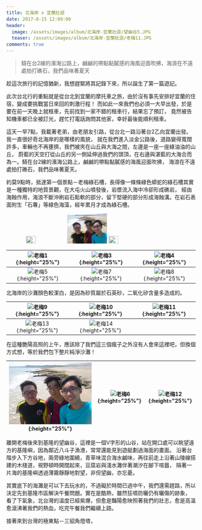 ```yaml
---
title: 北海岸 x 宜蘭壯遊
date: 2017-8-15 12:09:00
header:
  image: /assets/images/album/北海岸-宜蘭壯遊/望幽谷5.JPG
  teaser: /assets/images/album/北海岸-宜蘭壯遊/老梅11.JPG
comments: true
---
```


>騎在台2線的濱海公路上，鹹鹹的帶點黏膩感的海風迎面吹拂，海浪在不遠處拍打礁石，我們品味著夏天

趁這次旅行的記憶猶新，我想趕緊將其記錄下來，所以誕生了第一篇遊記。

此次台北行的重點就是從台北到宜蘭的摩托車之旅，由於沒有事先安排好宜蘭的住宿，變成要挑戰當日來回的刺激行程！
而如此一來我們也必須一大早出發，於是要在前一天晚上就租車，先前找到一家不錯的租車行，結果忘了預訂，
竟然被告知機車都已全被訂光，趕忙打電話詢問其他家，幸好最後能順利租車。

這天一早7點，我載著老弟，由老朋友引路，從台北一路沿著台2乙向宜蘭出發。我一直很好奇北海岸的是哪樣的風貌，
就在我們進入淡金公路後，道路變得寬闊許多，車輛也不再壅擠，我們被夾在山丘與大海之間，左邊是一座一座綠油油的山丘，
蔚藍的天空打從山丘的另一側延伸過我們的頭頂，在右邊與湛藍的大海合而為一。騎在台2線的濱海公路上，鹹鹹的帶點黏膩感的海風迎面吹拂，
海浪在不遠處拍打礁石，我們品味著夏天。

約莫9點時，抵達第一個景點－老梅綠石槽，長得像一條條綠色蟒蛇的綠石槽其實是一種獨特的地質景觀，在大屯火山噴發後，岩漿流入海中冷卻形成礁岩，
經由海蝕作用，海浪不斷沖刷岩石鬆軟的部分，留下堅硬的部分形成海蝕溝。在岩石表面附生「石蓴」等綠色海藻，經年累月才成為綠石槽。

<figure class="third">
    <img src="/assets/images/album/北海岸-宜蘭壯遊/老梅1.JPG" height="25%" width="25%">
    <img src="/assets/images/album/北海岸-宜蘭壯遊/老梅2.JPG" height="25%" width="25%">
    <img src="/assets/images/album/北海岸-宜蘭壯遊/老梅3.JPG" height="25%" width="25%">
</figure>


|![老梅1](/assets/images/album/北海岸-宜蘭壯遊/老梅1.JPG){:height="25%"}  |  ![老梅3](/assets/images/album/北海岸-宜蘭壯遊/老梅3.JPG){:height="25%"} | ![老梅4](/assets/images/album/北海岸-宜蘭壯遊/老梅4.JPG){:height="25%"} |
|:---:|:---:|:---:|
|![老梅5](/assets/images/album/北海岸-宜蘭壯遊/老梅5.JPG){:height="25%"}  |  ![老梅7](/assets/images/album/北海岸-宜蘭壯遊/老梅7.JPG){:height="25%"} | ![老梅8](/assets/images/album/北海岸-宜蘭壯遊/老梅8.JPG){:height="25%"} |

北海岸的沙灘顏色較潔白，是因為砂質屬於石英砂，二氧化矽含量多造成的。

|![老梅9](/assets/images/album/北海岸-宜蘭壯遊/老梅9.JPG){:height="25%"}  |  ![老梅10](/assets/images/album/北海岸-宜蘭壯遊/老梅10.JPG){:height="25%"} | ![老梅11](/assets/images/album/北海岸-宜蘭壯遊/老梅11.JPG){:height="25%"} |
|:---:|:---:|:---:|
|![老梅13](/assets/images/album/北海岸-宜蘭壯遊/老梅13.JPG){:height="25%"}  |  ![老梅14](/assets/images/album/北海岸-宜蘭壯遊/老梅14.JPG){:height="25%"} | 

在這種艷陽高照的上午，應該除了我們這三個瘋子之外沒有人會來這裡吧，但換個方式想，等於我們包下整片純淨沙灘！

|![老梅2](/assets/images/album/北海岸-宜蘭壯遊/老梅2.JPG){:height="25%"}  |  ![老梅6](/assets/images/album/北海岸-宜蘭壯遊/老梅6.JPG){:height="25%"} | ![老梅12](/assets/images/album/北海岸-宜蘭壯遊/老梅12.JPG){:height="25%"} |
|:---:|:---:|:---:|

離開老梅後來到基隆的望幽谷，這裡是一個V字形的山谷，站在開口處可以眺望遠方的基隆嶼，因為鄰近八斗子漁港，常常還能見到遊艇劃過海面的畫面。
沿著台階步入下方谷地，兩旁綠地圍繞，青草味混合海水鹹味，再往前走上沿著山陵線搭建的木棧道，視野頓時開闊起來，豆腐岩與淺水灘伴著潮汐在腳下喧囂，
隔著一片海的基隆嶼透過薄霧靜靜地對望，非但望幽，亦忘憂。

其實底下的海灘是可以下去玩水的，不過礙於時間已過中午，我們還需趕路，所以決定先到基隆市區解決午餐問題。實在是酷熱，雖然狂噴防曬仍有曬傷的跡象，
看了下氣象，北台灣的溫度已經紫爆，但愈是豔陽愈映照著我們的壯志，愈是高溫愈滾沸著我們的熱血，吃完午餐我們繼續上路。

接著來到台灣的極東點－三貂角燈塔，


